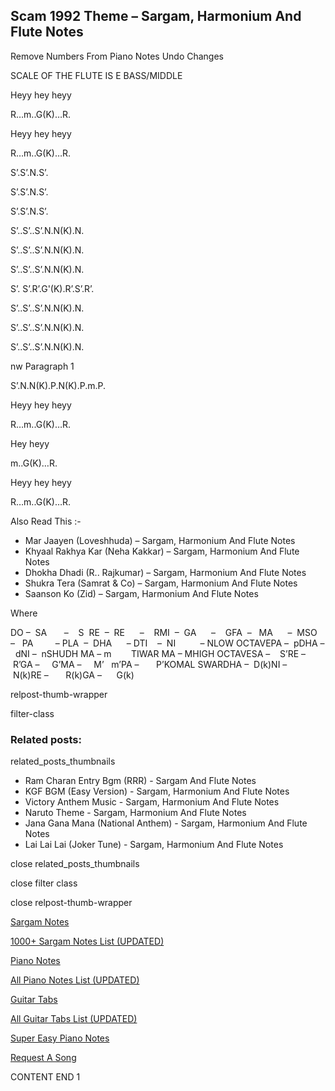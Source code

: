 
## Scam 1992 Theme – Sargam, Harmonium And Flute Notes

Remove Numbers From Piano Notes
Undo Changes

SCALE OF THE FLUTE IS E BASS/MIDDLE

Heyy hey heyy

R…m..G(K)…R.

Heyy hey heyy

R…m..G(K)…R.



S’.S’.N.S’.

S’.S’.N.S’.

S’.S’.N.S’.



S’..S’..S’.N.N(K).N.

S’..S’..S’.N.N(K).N.

S’..S’..S’.N.N(K).N.

S’. S’.R’.G'(K).R’.S’.R’.



S’..S’..S’.N.N(K).N.

S’..S’..S’.N.N(K).N.

S’..S’..S’.N.N(K).N.

nw Paragraph 1

S’.N.N(K).P.N(K).P.m.P.



Heyy hey heyy

R…m..G(K)…R.

Hey heyy

m..G(K)…R.

Heyy hey heyy

R…m..G(K)…R.



Also Read This :-

* Mar Jaayen (Loveshhuda) – Sargam, Harmonium And Flute Notes
* Khyaal Rakhya Kar (Neha Kakkar) – Sargam, Harmonium And Flute Notes
* Dhokha Dhadi (R.. Rajkumar) – Sargam, Harmonium And Flute Notes
* Shukra Tera (Samrat & Co) – Sargam, Harmonium And Flute Notes
* Saanson Ko (Zid) – Sargam, Harmonium And Flute Notes

Where

DO –  SA       –    S  RE  –  RE      –    RMI  –  GA      –    GFA  –   MA      –  MSO  –   PA         – PLA  –  DHA      – DTI    –  NI          – NLOW OCTAVEPA –  pDHA –  dNI –  nSHUDH MA – m        TIWAR MA – MHIGH OCTAVESA –    S’RE –     R’GA –     G’MA –     M’   m’PA –       P’KOMAL SWARDHA –  D(k)NI –       N(k)RE –       R(k)GA –      G(k)

relpost-thumb-wrapper

filter-class

### Related posts:

related_posts_thumbnails

* Ram Charan Entry Bgm (RRR) - Sargam And Flute Notes
* KGF BGM (Easy Version) - Sargam, Harmonium And Flute Notes
* Victory Anthem Music - Sargam, Harmonium And Flute Notes
* Naruto Theme - Sargam, Harmonium And Flute Notes
* Jana Gana Mana (National Anthem) - Sargam, Harmonium And Flute Notes
* Lai Lai Lai (Joker Tune) - Sargam, Harmonium And Flute Notes

close related_posts_thumbnails

close filter class

close relpost-thumb-wrapper

[Sargam Notes](https://www.notationsworld.com/sargam-notes.html)

[1000+ Sargam Notes List (UPDATED)](https://www.notationsworld.com/all-songs-list-sargam-notes.html)

[Piano Notes](https://www.notationsworld.com/piano-notes.html)

[All Piano Notes List (UPDATED)](https://www.notationsworld.com/all-songs-list-piano-notes.html)

[Guitar Tabs](https://www.notationsworld.com/guitar-tabs.html)

[All Guitar Tabs List (UPDATED)](https://www.notationsworld.com/all-songs-list-guitar-tabs.html)

[Super Easy Piano Notes](https://studywall.in/)

[Request A Song](https://www.notationsworld.com/request-a-song.html)

CONTENT END 1

